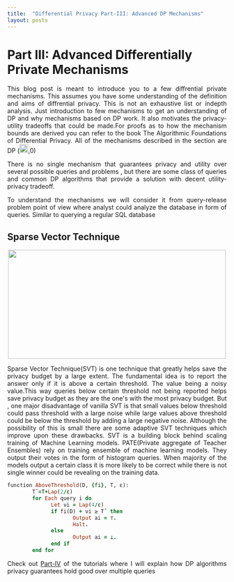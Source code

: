 ```yaml
---
title:  "Differential Privacy Part-III: Advanced DP Mechanisms"
layout: posts
---
```


<h1>Part III: Advanced Differentially Private Mechanisms</h1>

<p style="text-align:justify">This blog post is meant to introduce you to a few diffrential private mechanisms. This assumes you have some understanding of
   the definition and aims of diffrential privacy. This is not an exhaustive list or indepth analysis. Just introduction to few
   mechanisms to get an understanding of DP and why mechanisms based on DP work. It also motivates the privacy-utility tradeoffs that could be made.For proofs as to how the mechanism bounds are derived you can refer to the book
   <a target="__blank href="https://www.cis.upenn.edu/~aaroth/Papers/privacybook.pdf">The Algorithmic Foundations of Differential Privacy.</a> All of the mechanisms described in the section are DP (<img height="20" width="20" src="https://cdn2.iconfinder.com/data/icons/greek-latin-symbols/24/epsilon-128.png">,0)
</p>

<p style="text-align:justify">There is no single mechanism that guarantees privacy and utility over several possible queries and problems , but there are some class of queries and common DP algorithms that provide a solution with decent utility-privacy tradeoff. </p>

<p style="text-align:justify">To understand the mechanisms we will consider it from query-release problem point of view where analyst could analyze the database in form of queries. Similar to querying a regular SQL database</p>
<h2>Sparse Vector Technique</h2>

<center>
<img height="250px" width="500px" src="http://cleverhans.io/assets/pate-confident.png">
</center>

<p style="text-align:justify">Sparse Vector Technique(SVT) is one technique that greatly helps save the privacy budget by a large extent. The fundamental idea is to report the answer only if it is above a certain threshold. The value being a noisy value.This way queries below certain threshold not being reported helps save privacy budget as they are the one's with the most privacy budget. But , one major disadvantage of vanilla SVT is that small values below threshold could pass threshold with a large noise while large values above threshold could be below the threshold by adding a large negative noise. Although the possibility of this is small there are some adaptive SVT techniques which improve upon these drawbacks. SVT is a building block behind scaling training of Machine Learning models. PATE(Private aggregate of Teacher Ensembles) rely on training ensemble of machine learning models. They output their votes in the form of histogram queries. When majority of the models output a certain class it is more likely to be correct while there is not single winner could be revealing on the training data.</p>

~~~ruby
function AboveThreshold(D, {fi}, T, ε):
        Tˆ=T+Lap(2/ε)
        for Each query i do
              Let νi = Lap(4/ε)
              if fi(D) + νi ≥ Tˆ then
                     Output ai = ⊤.
                     Halt.
              else
                     Output ai = ⊥.
              end if
        end for
~~~

<p style="text-align:justify">Check out <a href="https://kamathhrishi.github.io/Blog/Posts/DPComposition">Part-IV</a> of the tutorials where I will explain how DP algorithms privacy guarantees hold good over multiple queries</p>
